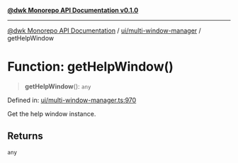 [**@dwk Monorepo API Documentation v0.1.0**](../../../README.md)

---

[@dwk Monorepo API Documentation](../../../README.md) / [ui/multi-window-manager](../README.md) / getHelpWindow

# Function: getHelpWindow()

> **getHelpWindow**(): `any`

Defined in: [ui/multi-window-manager.ts:970](https://github.com/Anglesite/anglesite/blob/97bc711271b9559b54e48a9e5995ecc7ba9204f9/anglesite/app/ui/multi-window-manager.ts#L970)

Get the help window instance.

## Returns

`any`
